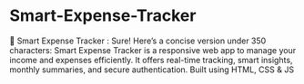 # Smart-Expense-Tracker
💸 Smart Expense Tracker : Sure! Here’s a concise version under 350 characters:  Smart Expense Tracker is a responsive web app to manage your income and expenses efficiently. It offers real-time tracking, smart insights, monthly summaries, and secure authentication. Built using HTML, CSS &amp; JS
